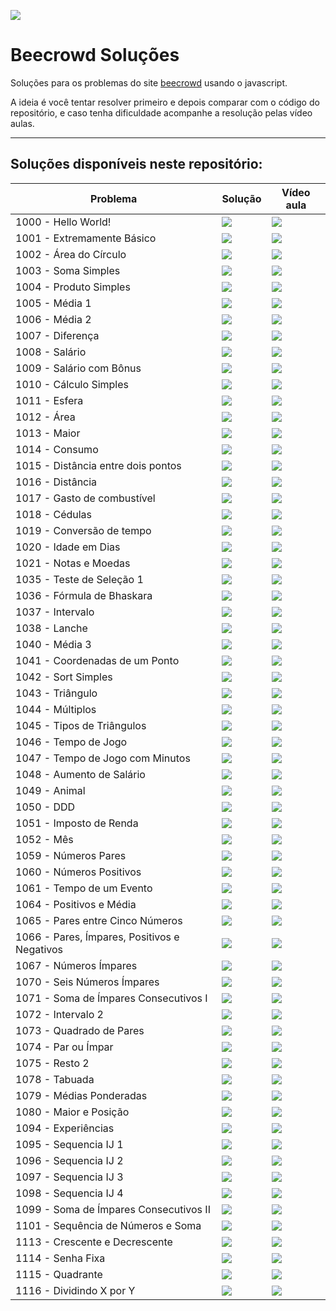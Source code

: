 
![](./img/js_beecrowd.png)

# Beecrowd Soluções

Soluções para os problemas do site [beecrowd](https://www.beecrowd.com.br/) usando o javascript.

A ideia é você tentar resolver primeiro e depois comparar com o código do repositório, e caso tenha dificuldade acompanhe a resolução pelas vídeo aulas.

---

## Soluções disponíveis neste repositório:

| Problema |  Solução  |  Vídeo aula |
| --------- | ------ | --------- |
| 1000 - Hello World!  | [![](./img/js-icon.svg)](./problems/1000.js) | [![](./img/youtube-icon.svg)](https://youtu.be/3Sb4VPk4JEI) |
| 1001 - Extremamente Básico | [![](./img/js-icon.svg)](./problems/1001.js) | [![](./img/youtube-icon.svg)](https://youtu.be/6TZlhELLxvo) |
| 1002 - Área do Círculo | [![](./img/js-icon.svg)](./problems/1002.js) | [![](./img/youtube-icon.svg)](https://youtu.be/wH-P7zdNoBQ) |
| 1003 - Soma Simples | [![](./img/js-icon.svg)](./problems/1003.js) | [![](./img/youtube-icon.svg)](https://youtu.be/_5DVSS8WEkg) |
| 1004 - Produto Simples | [![](./img/js-icon.svg)](./problems/1004.js) | [![](./img/youtube-icon.svg)](https://youtu.be/eBuEKiEdL7w) |
| 1005 - Média 1 | [![](./img/js-icon.svg)](./problems/1005.js) | [![](./img/youtube-icon.svg)](https://youtu.be/0jkmXD09b04) |
| 1006 - Média 2 | [![](./img/js-icon.svg)](./problems/1006.js) | [![](./img/youtube-icon.svg)](https://youtu.be/zc2YasEOmlA) |
| 1007 - Diferença | [![](./img/js-icon.svg)](./problems/1007.js) | [![](./img/youtube-icon.svg)](https://youtu.be/jEMFFZM4feA) |
| 1008 - Salário | [![](./img/js-icon.svg)](./problems/1008.js) | [![](./img/youtube-icon.svg)](https://youtu.be/cd1RjqGR9zA) |
| 1009 - Salário com Bônus | [![](./img/js-icon.svg)](./problems/1009.js) | [![](./img/youtube-icon.svg)](https://youtu.be/1TDWabxPZ4M) |
| 1010 - Cálculo Simples | [![](./img/js-icon.svg)](./problems/1010.js) | [![](./img/youtube-icon.svg)](https://youtu.be/ipH7PcyWDaQ) |
| 1011 - Esfera | [![](./img/js-icon.svg)](./problems/1011.js) | [![](./img/youtube-icon.svg)](https://youtu.be/Kwgfx71Nl_E) |
| 1012 - Área | [![](./img/js-icon.svg)](./problems/1012.js) | [![](./img/youtube-icon.svg)](https://youtu.be/WXhy7O45GlQ) |
| 1013 - Maior | [![](./img/js-icon.svg)](./problems/1013.js) | [![](./img/youtube-icon.svg)](https://youtu.be/kQDMctTJa5I) |
| 1014 - Consumo | [![](./img/js-icon.svg)](./problems/1014.js) | [![](./img/youtube-icon.svg)](https://youtu.be/NqY-dkrt0cc) |
| 1015 - Distância entre dois pontos | [![](./img/js-icon.svg)](./problems/1015.js) | [![](./img/youtube-icon.svg)](https://youtu.be/pWSnH5zi7fo) |
| 1016 - Distância | [![](./img/js-icon.svg)](./problems/1016.js) | [![](./img/youtube-icon.svg)](https://youtu.be/Sv1bwO_WYro) |
| 1017 - Gasto de combustível | [![](./img/js-icon.svg)](./problems/1017.js) | [![](./img/youtube-icon.svg)](https://youtu.be/xTaDIW33Fcs) |
| 1018 - Cédulas | [![](./img/js-icon.svg)](./problems/1018.js) | [![](./img/youtube-icon.svg)](https://youtu.be/AnIh2blAVVE) |
| 1019 - Conversão de tempo | [![](./img/js-icon.svg)](./problems/1019.js) | [![](./img/youtube-icon.svg)](https://youtu.be/1r8lS7MoQqQ) |
| 1020 - Idade em Dias | [![](./img/js-icon.svg)](problems/1020.js) | [![](./img/youtube-icon.svg)](https://www.youtube.com/watch?v=K5IyKTJbsFs) |
| 1021 - Notas e Moedas | [![](./img/js-icon.svg)](problems/1021.js) | [![](./img/youtube-icon.svg)](https://www.youtube.com/watch?v=HyR46IR1Xd8) |
| 1035 - Teste de Seleção 1 | [![](./img/js-icon.svg)](problems/1035.js) | [![](./img/youtube-icon.svg)](https://www.youtube.com/watch?v=MnwVTWMa7qE) |
| 1036 - Fórmula de Bhaskara | [![](./img/js-icon.svg)](problems/1036.js) | [![](./img/youtube-icon.svg)](https://www.youtube.com/watch?v=P0RD0lCoS9E) |
| 1037 - Intervalo | [![](./img/js-icon.svg)](problems/1037.js) | [![](./img/youtube-icon.svg)](https://www.youtube.com/watch?v=837wwezW1qI) |
| 1038 - Lanche | [![](./img/js-icon.svg)](problems/1038.js) | [![](./img/youtube-icon.svg)](https://www.youtube.com/watch?v=KwzDK9zAlfU) |
| 1040 - Média 3 | [![](./img/js-icon.svg)](problems/1040.js) | [![](./img/youtube-icon.svg)](https://www.youtube.com/watch?v=SKu_8zgejl8) |
| 1041 - Coordenadas de um Ponto | [![](./img/js-icon.svg)](problems/1041.js) | [![](./img/youtube-icon.svg)](https://www.youtube.com/playlist?list=PLDgemkIT111D6IXfUr5CTNLWL9ouD8xfG) |
| 1042 - Sort Simples | [![](./img/js-icon.svg)](problems/1042.js) | [![](./img/youtube-icon.svg)](https://www.youtube.com/watch?v=Bsc-bnF1Q4M) |
| 1043 - Triângulo | [![](./img/js-icon.svg)](problems/1043.js) | [![](./img/youtube-icon.svg)](https://www.youtube.com/watch?v=uuux7hbK11o) |
| 1044 - Múltiplos | [![](./img/js-icon.svg)](problems/1044.js) | [![](./img/youtube-icon.svg)](https://www.youtube.com/watch?v=PKuMWJcHnXg) |
| 1045 - Tipos de Triângulos | [![](./img/js-icon.svg)](problems/1045.js) | [![](./img/youtube-icon.svg)](https://www.youtube.com/watch?v=DYLKTMvG1G0) |
| 1046 - Tempo de Jogo | [![](./img/js-icon.svg)](problems/1046.js) | [![](./img/youtube-icon.svg)](https://www.youtube.com/watch?v=6jqiMRzQ7R4) |
| 1047 - Tempo de Jogo com Minutos | [![](./img/js-icon.svg)](problems/1047.js) | [![](./img/youtube-icon.svg)](https://www.youtube.com/watch?v=ez844B9ZTks) |
| 1048 - Aumento de Salário | [![](./img/js-icon.svg)](problems/1048.js) | [![](./img/youtube-icon.svg)](https://www.youtube.com/watch?v=qI1TK0e0ekw) |
| 1049 - Animal | [![](./img/js-icon.svg)](problems/1049.js) | [![](./img/youtube-icon.svg)](https://www.youtube.com/watch?v=IYkYgq0rgDY) |
| 1050 - DDD | [![](./img/js-icon.svg)](problems/1050.js) | [![](./img/youtube-icon.svg)](https://www.youtube.com/watch?v=sBJQLFQqt84) |
| 1051 - Imposto de Renda | [![](./img/js-icon.svg)](problems/1051.js) | [![](./img/youtube-icon.svg)](https://www.youtube.com/watch?v=_DVZSOVnOj4) |
| 1052 - Mês | [![](./img/js-icon.svg)](problems/1052.js) | [![](./img/youtube-icon.svg)](https://www.youtube.com/watch?v=WoMHAjJzZpE) |
| 1059 - Números Pares | [![](./img/js-icon.svg)](problems/1059.js) | [![](./img/youtube-icon.svg)](https://www.youtube.com/watch?v=jrKOxzwMzns) |
| 1060 - Números Positivos | [![](./img/js-icon.svg)](problems/1060.js) | [![](./img/youtube-icon.svg)](https://www.youtube.com/watch?v=l1Grxrf0edg) |
| 1061 - Tempo de um Evento | [![](./img/js-icon.svg)](problems/1061.js) | [![](./img/youtube-icon.svg)](https://www.youtube.com/watch?v=hzI3nL9GbCY) |
| 1064 - Positivos e Média | [![](./img/js-icon.svg)](problems/1064.js) | [![](./img/youtube-icon.svg)](https://www.youtube.com/watch?v=S5CIqlaHAhY) |
| 1065 - Pares entre Cinco Números | [![](./img/js-icon.svg)](problems/1065.js) | [![](./img/youtube-icon.svg)](https://www.youtube.com/watch?v=44yInmuK8W8) |
| 1066 - Pares, Ímpares, Positivos e Negativos | [![](./img/js-icon.svg)](problems/1066.js) | [![](./img/youtube-icon.svg)](https://www.youtube.com/watch?v=cFPf-PvJp3o) |
| 1067 - Números Ímpares | [![](./img/js-icon.svg)](problems/1067.js) | [![](./img/youtube-icon.svg)](https://www.youtube.com/watch?v=Al8TaIX2r1I) |
| 1070 - Seis Números Ímpares | [![](./img/js-icon.svg)](problems/1070.js) | [![](./img/youtube-icon.svg)](https://www.youtube.com/watch?v=9BpBxJ99N20) |
| 1071 - Soma de Ímpares Consecutivos I | [![](./img/js-icon.svg)](problems/1071.js) | [![](./img/youtube-icon.svg)](https://www.youtube.com/watch?v=oyX_XcogXvc) |
| 1072 - Intervalo 2 | [![](./img/js-icon.svg)](problems/1072.js) | [![](./img/youtube-icon.svg)](https://www.youtube.com/watch?v=VxOsqTIeFh8) |
| 1073 - Quadrado de Pares | [![](./img/js-icon.svg)](problems/1073.js) | [![](./img/youtube-icon.svg)](https://www.youtube.com/watch?v=cgEoZKPSGvc) |
| 1074 - Par ou Ímpar | [![](./img/js-icon.svg)](problems/1074.js) | [![](./img/youtube-icon.svg)](https://www.youtube.com/watch?v=q7aMYnjm6y0) |
| 1075 - Resto 2 | [![](./img/js-icon.svg)](problems/1075.js) | [![](./img/youtube-icon.svg)](https://www.youtube.com/watch?v=Iu38Zhll4Nc) |
| 1078 - Tabuada | [![](./img/js-icon.svg)](problems/1078.js) | [![](./img/youtube-icon.svg)](https://www.youtube.com/watch?v=yoTWp8mBKUA) |
| 1079 - Médias Ponderadas | [![](./img/js-icon.svg)](problems/1079.js) | [![](./img/youtube-icon.svg)](https://www.youtube.com/watch?v=pROdG1XUtsA) |
| 1080 - Maior e Posição | [![](./img/js-icon.svg)](problems/1080.js) | [![](./img/youtube-icon.svg)](https://www.youtube.com/watch?v=N6gmIq4axqs) |
| 1094 - Experiências | [![](./img/js-icon.svg)](problems/1094.js) | [![](./img/youtube-icon.svg)](https://www.youtube.com/watch?v=W8cCksOnhbg) |
| 1095 - Sequencia IJ 1 | [![](./img/js-icon.svg)](problems/1095.js) | [![](./img/youtube-icon.svg)](https://www.youtube.com/watch?v=KM6OQfGkiOA) |
| 1096 - Sequencia IJ 2 | [![](./img/js-icon.svg)](problems/1096.js) | [![](./img/youtube-icon.svg)](https://www.youtube.com/watch?v=CdR_FXJgwX4) |
| 1097 - Sequencia IJ 3 | [![](./img/js-icon.svg)](problems/1097.js) | [![](./img/youtube-icon.svg)](https://www.youtube.com/watch?v=Gbr11cf_s3I) |
| 1098 - Sequencia IJ 4 | [![](./img/js-icon.svg)](problems/1098.js) | [![](./img/youtube-icon.svg)](https://www.youtube.com/watch?v=Vh41sQi262k) |
| 1099 - Soma de Ímpares Consecutivos II | [![](./img/js-icon.svg)](problems/1099.js) | [![](./img/youtube-icon.svg)](https://www.youtube.com/watch?v=UGuXQBrKJYY) |
| 1101 - Sequência de Números e Soma | [![](./img/js-icon.svg)](problems/1101.js) | [![](./img/youtube-icon.svg)](https://www.youtube.com/watch?v=ThFB-I344MM) |
| 1113 - Crescente e Decrescente | [![](./img/js-icon.svg)](problems/1113.js) | [![](./img/youtube-icon.svg)](https://www.youtube.com/watch?v=KCW-Bta-dUA) |
| 1114 - Senha Fixa | [![](./img/js-icon.svg)](problems/1114.js) | [![](./img/youtube-icon.svg)](https://www.youtube.com/watch?v=NzYn-cQbQxU) |
| 1115 - Quadrante | [![](./img/js-icon.svg)](problems/1115.js) | [![](./img/youtube-icon.svg)](https://www.youtube.com/watch?v=jAnnhSSPqFs) |
| 1116 - Dividindo X por Y | [![](./img/js-icon.svg)](problems/1116.js) | [![](./img/youtube-icon.svg)](https://www.youtube.com/playlist?list=PLDgemkIT111D6IXfUr5CTNLWL9ouD8xfG) |